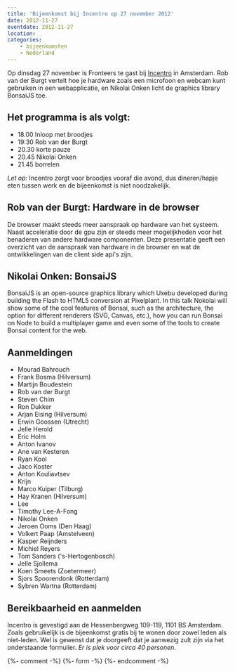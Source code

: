 ```yaml
---
title: 'Bijeenkomst bij Incentro op 27 november 2012'
date: 2012-11-27
eventdate: 2012-11-27
location:
categories:
    - bijeenkomsten
    - Nederland
---
```


Op dinsdag 27 november is Fronteers te gast bij [Incentro](http://www.incentro.com) in Amsterdam. Rob van der Burgt vertelt hoe je hardware zoals een microfoon en webcam kunt gebruiken in een webapplicatie, en Nikolai Onken licht de graphics library BonsaiJS toe.

## Het programma is als volgt:

-   18.00 Inloop met broodjes
-   19:30 Rob van der Burgt
-   20.30 korte pauze
-   20.45 Nikolai Onken
-   21.45 borrelen

_Let op:_ Incentro zorgt voor broodjes vooraf die avond, dus dineren/hapje eten tussen werk en de bijeenkomst is niet noodzakelijk.

## Rob van der Burgt: Hardware in de browser

De browser maakt steeds meer aanspraak op hardware van het systeem. Naast acceleratie door de gpu zijn er steeds meer mogelijkheden voor het benaderen van andere hardware componenten. Deze presentatie geeft een overzicht van de aanspraak van hardware in de browser en wat de ontwikkelingen van de client side api's zijn.

## Nikolai Onken: BonsaiJS

BonsaiJS is an open-source graphics library which Uxebu developed during building the Flash to HTML5 conversion at Pixelplant. In this talk Nokolai will show some of the cool features of Bonsai, such as the architecture, the option for different renderers (SVG, Canvas, etc.), how you can run Bonsai on Node to build a multiplayer game and even some of the tools to create Bonsai content for the web.

## Aanmeldingen

-   Mourad Bahrouch
-   Frank Bosma (Hilversum)
-   Martijn Boudestein
-   Rob van der Burgt
-   Steven Chim
-   Ron Dukker
-   Arjan Eising (Hilversum)
-   Erwin Goossen (Utrecht)
-   Jelle Herold
-   Eric Holm
-   Anton Ivanov
-   Ane van Kesteren
-   Ryan Kool
-   Jaco Koster
-   Anton Kouliavtsev
-   Krijn
-   Marco Kuiper (Tilburg)
-   Hay Kranen (Hilversum)
-   Lee
-   Timothy Lee-A-Fong
-   Nikolai Onken
-   Jeroen Ooms (Den Haag)
-   Volkert Paap (Amstelveen)
-   Kasper Reijnders
-   Michiel Reyers
-   Tom Sanders ('s-Hertogenbosch)
-   Jelle Sjollema
-   Koen Smeets (Zoetermeer)
-   Sjors Spoorendonk (Rotterdam)
-   Sybren Wartna (Rotterdam)

## Bereikbaarheid en aanmelden

Incentro is gevestigd aan de Hessenbergweg 109-119, 1101 BS Amsterdam. Zoals gebruikelijk is de bijeenkomst gratis bij te wonen door zowel leden als niet-leden. Wel is gewenst dat je doorgeeft dat je aanwezig zult zijn via het onderstaande formulier. _Er is plek voor circa 40 personen._

{%- comment -%}
{%- form -%}
{%- endcomment -%}
